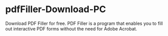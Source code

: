 # pdfFiller-Download-PC
Download PDF Filler for free. PDF Filler is a program that enables you to fill out interactive PDF forms without the need for Adobe Acrobat.
